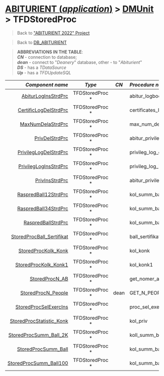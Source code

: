 # [ABITURIENT (*application*)](../../app_abiturient_2022.md) > [DMUnit](../DMUnit.md) > TFDStoredProc

> Back to ["ABITURIENT 2022" Project](/README.md)

> Back to [DB_ABITURIENT](../../../db/db_abiturient_2022.md)

> **ABBREVIATIONS IN THE TABLE**:</br>
> ***CN*** - connection to database;</br>
> ***dean*** - connect to "*Deanery*" database, other - to "*Abiturient*"</br>
> ***DS*** - has a *TDataSource*</br>
> ***Up*** - has a *TFDUpdateSQL*  

|                *Component name* |      *Type*      | *CN* | *Procedure name*         |
|--------------------------------:|:----------------:|:----:|:-------------------------|
|       [AbiturLogInsStrdPrc][p1] | TFDStoredProc \* |      | abitur_logbook_ins       |
|     [CertificLogDelStrdPrc][p2] | TFDStoredProc \* |      | certificates_logbook_del |
|         [MaxNumDelaStrdPrc][p3] | TFDStoredProc \* |      | max_num_dela             |
|            [PrivDelStrdPrc][p4] | TFDStoredProc \* |      | abitur_privileg_del      |
|     [PrivilegLogDelStrdPrc][p5] | TFDStoredProc \* |      | privileg_log_del         |
|     [PrivilegLogInsStrdPrc][p6] | TFDStoredProc \* |      | privileg_log_ins         |
|            [PrivInsStrdPrc][p7] | TFDStoredProc \* |      | abitur_privileg_ins      |
|      [RaspredBall12StrdPrc][p8] | TFDStoredProc \* |      | kol_summ_ball12          |
|      [RaspredBall34StrdPrc][p9] | TFDStoredProc \* |      | kol_summ_ball4           |
|       [RaspredBallStrdPrc][p10] | TFDStoredProc \* |      | kol_summ_ball3           |
|[StoredProcBall_Sertifikat][p11] | TFDStoredProc \* |      | ball_sertifikat          |
|      [StoredProcKolk_Konk][p12] | TFDStoredProc \* |      | kol_konk                 |
|     [StoredProcKolk_Konk1][p13] | TFDStoredProc \* |      | kol_konk1                |
|           [StoredProcN_AB][p14] | TFDStoredProc \* |      | get_nomer_ab             |
|       [StoredProcN_People][p15] | TFDStoredProc \* | dean | GET_N_PEOPLE             |
|    [StoredProcSelExercIns][p16] | TFDStoredProc \* |      | proc_sel_exerc_ins       |
| [StoredProcStatistic_Konk][p17] | TFDStoredProc \* |      | kol_priv                 |
|   [StoredProcSumm_Ball_2K][p18] | TFDStoredProc \* |      | koll_summ_ball2k         |
|      [StoredProcSumm_Ball][p19] | TFDStoredProc \* |      | kol_summ_ball2           |
|   [StoredProcSumm_Ball100][p20] | TFDStoredProc \* |      | kol_summ_ball_100        |

[p1]:  AbiturLogInsStrdPrc.md
[p2]:  CertificLogDelStrdPrc.md
[p3]:  MaxNumDelaStrdPrc.md
[p4]:  PrivDelStrdPrc.md
[p5]:  PrivilegLogDelStrdPrc.md
[p6]:  PrivilegLogInsStrdPrc.md
[p7]:  PrivInsStrdPrc.md
[p8]:  RaspredBall12StrdPrc.md
[p9]:  RaspredBall34StrdPrc.md
[p10]: RaspredBallStrdPrc.md
[p11]: StoredProcBall_Sertifikat.md
[p12]: StoredProcKolk_Konk.md
[p13]: StoredProcKolk_Konk1.md
[p14]: StoredProcN_AB.md
[p15]: StoredProcN_People.md
[p16]: StoredProcSelExercIns.md
[p17]: StoredProcStatistic_Konk.md
[p18]: StoredProcSumm_Ball_2K.md
[p19]: StoredProcSumm_Ball.md
[p20]: StoredProcSumm_Ball100.md